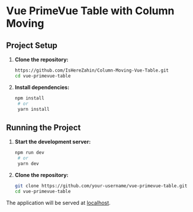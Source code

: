 # Vue PrimeVue Table with Column Moving

## Project Setup

1. **Clone the repository:**

   ```bash
   https://github.com/IsHereZahin/Column-Moving-Vue-Table.git
   cd vue-primevue-table
2. **Install dependencies:**

   ```bash
   npm install
    # or
    yarn install

## Running the Project

1. **Start the development server:**

   ```bash
   npm run dev
    # or
    yarn dev
1. **Clone the repository:**

   ```bash
   git clone https://github.com/your-username/vue-primevue-table.git
   cd vue-primevue-table

The application will be served at [localhost](http://localhost:5173/).
